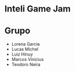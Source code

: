 # Inteli Game Jam

# Grupo

- Lorena Garcia
- Lucas Michel
- Luiz Hinuy
- Marcos Vinicius
- Teodoro Neira
